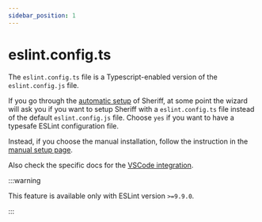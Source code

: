 ```yaml
---
sidebar_position: 1
---
```


# eslint.config.ts

The `eslint.config.ts` file is a Typescript-enabled version of the `eslint.config.js` file.

If you go through the [automatic setup](../setup/automatic-setup.mdx) of Sheriff, at some point the wizard will ask you if you want to setup Sheriff with a `eslint.config.ts` file instead of the default `eslint.config.js` file. Choose `yes` if you want to have a typesafe ESLint configuration file.

Instead, if you choose the manual installation, follow the instruction in the [manual setup page](../setup/manual-setup.mdx).

Also check the specific docs for the [VSCode integration](../vscode-support.md#eslintconfigts-support).

:::warning

This feature is available only with ESLint version `>=9.9.0`.

:::
